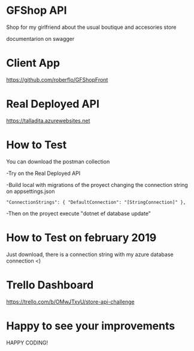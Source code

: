 # GFShop API
Shop for my girlfriend about the usual boutique and accesories store

documentarion on swagger

#  Client App 
https://github.com/roberflo/GFShopFront

#  Real Deployed API 
https://talladita.azurewebsites.net


#  How to Test
You can download the postman collection 

-Try on the Real Deployed API 


-Build local with migrations of the proyect changing the connection string on appsettings.json


  `
   "ConnectionStrings": {
    "DefaultConnection": "[StringConnection]"
  },
  `
                
                
  -Then on the proyect execute "dotnet ef database update"
  


#  How to Test on february 2019
Just download, there is a connection string with my azure database connection <)

#  Trello Dashboard
https://trello.com/b/OMwJTxyU/store-api-challenge

#  Happy to see your improvements
  
  HAPPY CODING!



